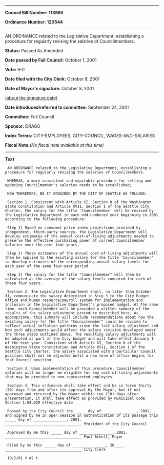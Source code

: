 

********

**Council Bill Number: 113865**
   
**Ordinance Number: 120544**
********

 AN ORDINANCE related to the Legislative Department, establishing a procedure for regularly revising the salaries of Councilmembers.

**Status:** Passed As Amended
   
**Date passed by Full Council:** October 1, 2001
   
**Vote:** 9-0
   
**Date filed with the City Clerk:** October 8, 2001
   
**Date of Mayor's signature:** October 8, 2001
   
[(about the signature date)](/~public/approvaldate.htm)
   
   
   
**Date introduced/referred to committee:** September 24, 2001
   
**Committee:** Full Council
   
**Sponsor:** DRAGO
   
   
**Index Terms:** CITY-EMPLOYEES, CITY-COUNCIL, WAGES-AND-SALARIES

**Fiscal Note:**_(No fiscal note available at this time)_

********

**Text**
   
```
 AN ORDINANCE related to the Legislative Department, establishing a procedure for regularly revising the salaries of Councilmembers.

 WHEREAS, a more consistent and equitable procedure for setting and updating Councilmember's salaries needs to be established;

 NOW THEREFORE, BE IT ORDAINED BY THE CITY OF SEATTLE AS FOLLOWS:

 Section 1. Consistent with Article XI, Section 8 of the Washington State Constitution and Article XV11, Section 1 of the Seattle City Charter, the salary for the title 'Councilmember' will be revised by the Legislative Department in each odd-numbered year beginning in 2001 according to the following procedure:

 Step 1) Based on consumer price index projections provided by independent, third-party sources, the Legislative Department will develop estimates of the annual cost-of-living adjustments needed to preserve the effective purchasing power of current Councilmember salaries over the next four years.

 Step 2) These estimates of the annual cost-of-living adjustments will then be applied to the existing salary for the title 'Councilmember' to develop estimates of the corresponding annual salary levels for each year of the same four-year period.

 Step 3) The salary for the title "Councilmember" will then be calculated as the average of the salary levels computed for each of these four years.

 Section 2. The Legislative Department shall, no later than October 31, communicate the salary determined in Step 3 to the City Budget Office and human resource/payroll system for implementation and inclusion in the Legislative Department's proposed budget. At the same time, each Councilmember will be provided a written summary of the results of the salary adjustment procedure described here. As appropriate, this summary will include recommendations about how the existing salary for the title "Councilmember" could be revised to reflect actual inflation patterns since the last salary adjustment and how such adjustments would affect the salary revision developed under the three steps outlined above. The resulting salary adjustments will be adopted as part of the City budget and will take effect January 1 of the next year. Consistent with Article XI, Section 8 of the Washington State Constitution and Article XV11, Section 1 of the Seattle City Charter, the salary associated with a particular Council position shall not be adjusted until a new term of office begins for that Council position.

 Section 3. Upon implementation of this procedure, Councilmember salaries will no longer be eligible for any cost-of-living adjustments that may be provided to non-represented employees.

 Section 4. This ordinance shall take effect and be in force thirty (30) days from and after its approval by the Mayor, but if not approved and returned by the Mayor within ten (10) days after presentation, it shall take effect as provided by Municipal Code Section 1.04.020 effective date

 Passed by the City Council the _____ day of _______________, 2001, and signed by me in open session in authentication of its passage this _____ day of _______________, 2001. ___________________________________ President of the City Council

 Approved by me this _____ day of _______________, 2001. ___________________________________ Paul Schell, Mayor

 Filed by me this _____ day of _______________, 20____. ___________________________________ City Clerk

 10/2/01 V #2 t

```

